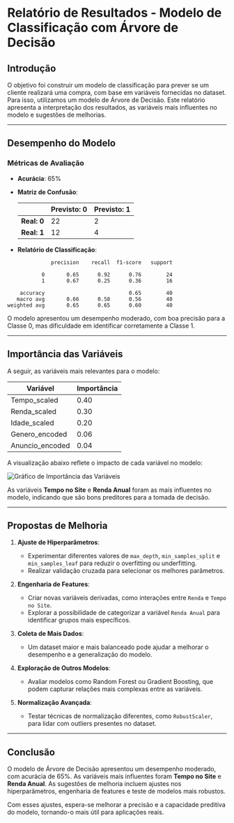 # Relatório de Resultados - Modelo de Classificação com Árvore de Decisão

## Introdução
O objetivo foi construir um modelo de classificação para prever se um cliente realizará uma compra, com base em variáveis fornecidas no dataset. Para isso, utilizamos um modelo de Árvore de Decisão. Este relatório apresenta a interpretação dos resultados, as variáveis mais influentes no modelo e sugestões de melhorias.

---

## Desempenho do Modelo

### Métricas de Avaliação
- **Acurácia**: 65%
- **Matriz de Confusão**:

  |              | Previsto: 0 | Previsto: 1 |
  |--------------|-------------|-------------|
  | **Real: 0** |      22     |      2      |
  | **Real: 1** |      12     |      4      |

- **Relatório de Classificação**:

```
              precision    recall  f1-score   support

           0       0.65      0.92      0.76        24
           1       0.67      0.25      0.36        16

    accuracy                           0.65        40
   macro avg       0.66      0.58      0.56        40
weighted avg       0.65      0.65      0.60        40
```

O modelo apresentou um desempenho moderado, com boa precisão para a Classe 0, mas dificuldade em identificar corretamente a Classe 1.

---

## Importância das Variáveis

A seguir, as variáveis mais relevantes para o modelo:

| Variável            | Importância |
|----------------------|-------------|
| Tempo_scaled         | 0.40        |
| Renda_scaled         | 0.30        |
| Idade_scaled         | 0.20        |
| Genero_encoded       | 0.06        |
| Anuncio_encoded      | 0.04        |

A visualização abaixo reflete o impacto de cada variável no modelo:

![Gráfico de Importância das Variáveis](#)

As variáveis **Tempo no Site** e **Renda Anual** foram as mais influentes no modelo, indicando que são bons preditores para a tomada de decisão.

---

## Propostas de Melhoria

1. **Ajuste de Hiperparâmetros**:
   - Experimentar diferentes valores de `max_depth`, `min_samples_split` e `min_samples_leaf` para reduzir o overfitting ou underfitting.
   - Realizar validação cruzada para selecionar os melhores parâmetros.

2. **Engenharia de Features**:
   - Criar novas variáveis derivadas, como interações entre `Renda` e `Tempo no Site`.
   - Explorar a possibilidade de categorizar a variável `Renda Anual` para identificar grupos mais específicos.

3. **Coleta de Mais Dados**:
   - Um dataset maior e mais balanceado pode ajudar a melhorar o desempenho e a generalização do modelo.

4. **Exploração de Outros Modelos**:
   - Avaliar modelos como Random Forest ou Gradient Boosting, que podem capturar relações mais complexas entre as variáveis.

5. **Normalização Avançada**:
   - Testar técnicas de normalização diferentes, como `RobustScaler`, para lidar com outliers presentes no dataset.

---

## Conclusão
O modelo de Árvore de Decisão apresentou um desempenho moderado, com acurácia de 65%. As variáveis mais influentes foram **Tempo no Site** e **Renda Anual**. As sugestões de melhoria incluem ajustes nos hiperparâmetros, engenharia de features e teste de modelos mais robustos.

Com esses ajustes, espera-se melhorar a precisão e a capacidade preditiva do modelo, tornando-o mais útil para aplicações reais.

